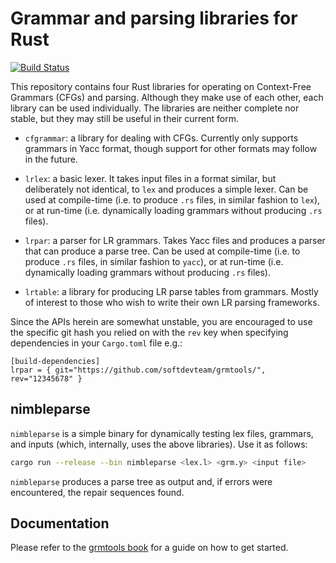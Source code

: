 # Grammar and parsing libraries for Rust

[![Build Status](https://api.travis-ci.org/softdevteam/sparsevec.svg?branch=master)](https://travis-ci.org/softdevteam/sparsevec)

This repository contains four Rust libraries for operating on Context-Free
Grammars (CFGs) and parsing. Although they make use of each other, each library
can be used individually. The libraries are neither complete nor stable, but
they may still be useful in their current form.

  * `cfgrammar`: a library for dealing with CFGs. Currently only supports
    grammars in Yacc format, though support for other formats may follow in the
    future.

  * `lrlex`: a basic lexer. It takes input files in a format similar, but
    deliberately not identical, to `lex` and produces a simple lexer. Can be
    used at compile-time (i.e. to produce `.rs` files, in similar fashion to
    `lex`), or at run-time (i.e. dynamically loading grammars without producing
    `.rs` files).

  * `lrpar`: a parser for LR grammars. Takes Yacc files and produces a parser
    that can produce a parse tree. Can be used at compile-time (i.e. to produce
    `.rs` files, in similar fashion to `yacc`), or at run-time (i.e. dynamically
    loading grammars without producing `.rs` files).

  * `lrtable`: a library for producing LR parse tables from grammars. Mostly
    of interest to those who wish to write their own LR parsing frameworks.

Since the APIs herein are somewhat unstable, you are encouraged to use the
specific git hash you relied on with the `rev` key when specifying dependencies
in your `Cargo.toml` file e.g.:

```
[build-dependencies]
lrpar = { git="https://github.com/softdevteam/grmtools/", rev="12345678" }
```


## nimbleparse

`nimbleparse` is a simple binary for dynamically testing lex files, grammars,
and inputs (which, internally, uses the above libraries). Use it as follows:

```sh
cargo run --release --bin nimbleparse <lex.l> <grm.y> <input file>
```

`nimbleparse` produces a parse tree as output and, if errors were encountered,
the repair sequences found.

## Documentation

Please refer to the [grmtools book](https://softdevteam.github.io/grmtools) for
a guide on how to get started.
